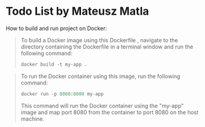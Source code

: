 # Todo List by Mateusz Matla
How to build and run project on Docker:
>  To build a Docker image using this Dockerfile , navigate to the directory   containing the Dockerfile in a terminal window and run the following command:
>  ```py
>  docker build -t my-app .
>  ```

>  To run the Docker container using this image, run the following command:
>  ```py
>  docker run -p 8080:8080 my-app
>  ```
>  This command will run the Docker container using the "my-app" image and map   port 8080 from the container to port 8080 on the host machine.
